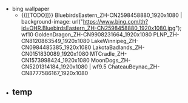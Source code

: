 - bing wallpaper
    - {{[[TODO]]}} BluebirdsEastern_ZH-CN2598458880_1920x1080 | background-image: url("https://www.bing.com/th?id=OHR.BluebirdsEastern_ZH-CN2598458880_1920x1080.jpg"); wf10
GoldenDragon_ZH-CN9908231664_1920x1080
PLNP_ZH-CN8120863549_1920x1080
LakeWinnipeg_ZH-CN0984485385_1920x1080
LakotaBadlands_ZH-CN0151830089_1920x1080
MTCradle_ZH-CN1573998424_1920x1080
MoonDogs_ZH-CN5201314184_1920x1080 | wf9.5
ChateauBeynac_ZH-CN8777586167_1920x1080
- temp
    - 
